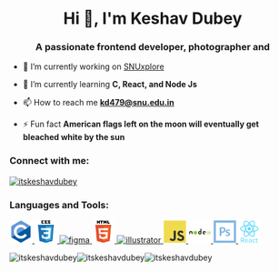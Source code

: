 <h1 align="center">Hi 👋, I'm Keshav Dubey</h1>
<h3 align="center">A passionate frontend developer, photographer and</h3>

- 🔭 I’m currently working on [SNUxplore](https://github.com/itskeshavdubey/SNUxplore.git)

- 🌱 I’m currently learning **C, React, and Node Js**

- 📫 How to reach me **kd479@snu.edu.in**

- ⚡ Fun fact **American flags left on the moon will eventually get bleached white by the sun**

<h3 align="left">Connect with me:</h3>
<p align="left">
<a href="https://instagram.com/itskeshavdubey" target="blank"><img align="center" src="https://raw.githubusercontent.com/rahuldkjain/github-profile-readme-generator/master/src/images/icons/Social/instagram.svg" alt="itskeshavdubey" height="30" width="40" /></a>
</p>

<h3 align="left">Languages and Tools:</h3>
<p align="left"> <a href="https://www.cprogramming.com/" target="_blank" rel="noreferrer"> <img src="https://raw.githubusercontent.com/devicons/devicon/master/icons/c/c-original.svg" alt="c" width="40" height="40"/> </a> <a href="https://www.w3schools.com/css/" target="_blank" rel="noreferrer"> <img src="https://raw.githubusercontent.com/devicons/devicon/master/icons/css3/css3-original-wordmark.svg" alt="css3" width="40" height="40"/> </a> <a href="https://www.figma.com/" target="_blank" rel="noreferrer"> <img src="https://www.vectorlogo.zone/logos/figma/figma-icon.svg" alt="figma" width="40" height="40"/> </a> <a href="https://www.w3.org/html/" target="_blank" rel="noreferrer"> <img src="https://raw.githubusercontent.com/devicons/devicon/master/icons/html5/html5-original-wordmark.svg" alt="html5" width="40" height="40"/> </a> <a href="https://www.adobe.com/in/products/illustrator.html" target="_blank" rel="noreferrer"> <img src="https://www.vectorlogo.zone/logos/adobe_illustrator/adobe_illustrator-icon.svg" alt="illustrator" width="40" height="40"/> </a> <a href="https://developer.mozilla.org/en-US/docs/Web/JavaScript" target="_blank" rel="noreferrer"> <img src="https://raw.githubusercontent.com/devicons/devicon/master/icons/javascript/javascript-original.svg" alt="javascript" width="40" height="40"/> </a> <a href="https://nodejs.org" target="_blank" rel="noreferrer"> <img src="https://raw.githubusercontent.com/devicons/devicon/master/icons/nodejs/nodejs-original-wordmark.svg" alt="nodejs" width="40" height="40"/> </a> <a href="https://www.photoshop.com/en" target="_blank" rel="noreferrer"> <img src="https://raw.githubusercontent.com/devicons/devicon/master/icons/photoshop/photoshop-line.svg" alt="photoshop" width="40" height="40"/> </a> <a href="https://reactjs.org/" target="_blank" rel="noreferrer"> <img src="https://raw.githubusercontent.com/devicons/devicon/master/icons/react/react-original-wordmark.svg" alt="react" width="40" height="40"/> </a> </p>

<p><img align="left" src="https://github-readme-stats.vercel.app/api/top-langs?username=itskeshavdubey&show_icons=true&locale=en&layout=compact" alt="itskeshavdubey" /></p>

<p><img align="left" src="https://github-readme-stats.vercel.app/api?username=itskeshavdubey&show_icons=true&locale=en" alt="itskeshavdubey" /></p>

<p><img align="left" src="https://github-readme-streak-stats.herokuapp.com/?user=itskeshavdubey&" alt="itskeshavdubey" /></p>
